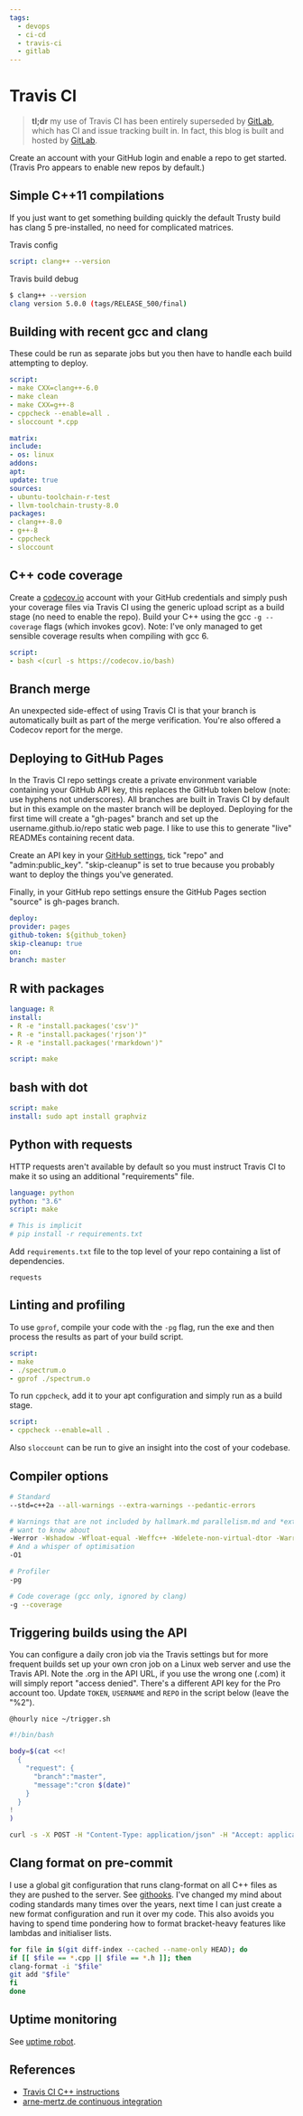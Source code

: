 ```yaml
---
tags:
  - devops
  - ci-cd
  - travis-ci
  - gitlab
---
```


# Travis CI

> __tl;dr__ my use of Travis CI has been entirely superseded by [GitLab](https://gitlab.com/deanturpin), which has CI and issue tracking built in. In fact, this blog is built and hosted by [GitLab](https://gitlab.com/deanturpin/deanturpin).

Create an account with your GitHub login and enable a repo to get started. (Travis Pro appears to enable new repos by default.)

## Simple C++11 compilations

If you just want to get something building quickly the default Trusty build has clang 5 pre-installed, no need for complicated matrices.

Travis config

```yaml
script: clang++ --version
```

Travis build debug

```bash
$ clang++ --version
clang version 5.0.0 (tags/RELEASE_500/final)
```

## Building with recent gcc and clang

These could be run as separate jobs but you then have to handle each build attempting to deploy.

```yaml
script:
- make CXX=clang++-6.0
- make clean
- make CXX=g++-8
- cppcheck --enable=all .
- sloccount *.cpp

matrix:
include:
- os: linux
addons:
apt:
update: true
sources:
- ubuntu-toolchain-r-test
- llvm-toolchain-trusty-8.0
packages:
- clang++-8.0
- g++-8
- cppcheck
- sloccount
```

## C++ code coverage

Create a [codecov.io](https://codecov.io/) account with your GitHub credentials and simply push your coverage files via Travis CI using the generic upload script as a build stage (no need to enable the repo). Build your C++ using the gcc `-g --coverage` flags (which invokes gcov). Note: I've only managed to get sensible coverage results when compiling with gcc 6.

```yaml
script:
- bash <(curl -s https://codecov.io/bash)
```

## Branch merge

An unexpected side-effect of using Travis CI is that your branch is automatically built as part of the merge verification. You're also offered a Codecov report for the merge.

## Deploying to GitHub Pages

In the Travis CI repo settings create a private environment variable containing your GitHub API key, this replaces the GitHub token below (note: use hyphens not underscores). All branches are built in Travis CI by default but in this example on the master branch will be deployed. Deploying for the first time will create a "gh-pages" branch and set up the username.github.io/repo static web page. I like to use this to generate "live" READMEs containing recent data.

Create an API key in your [GitHub settings](https://github.com/settings/tokens), tick "repo" and "admin:public_key". "skip-cleanup" is set to true because you probably want to deploy the things you've generated.

Finally, in your GitHub repo settings ensure the GitHub Pages section "source" is gh-pages branch.

```yaml
deploy:
provider: pages
github-token: ${github_token}
skip-cleanup: true
on:
branch: master
```

## R with packages

```yaml
language: R
install:
- R -e "install.packages('csv')"
- R -e "install.packages('rjson')"
- R -e "install.packages('rmarkdown')"

script: make
```

## bash with dot

```yaml
script: make
install: sudo apt install graphviz
```

## Python with requests

HTTP requests aren't available by default so you must instruct Travis CI to make it so using an additional "requirements" file.

```yaml
language: python
python: "3.6"
script: make

# This is implicit
# pip install -r requirements.txt
```

Add ```requirements.txt``` file to the top level of your repo containing a list of dependencies.

```text
requests
```

## Linting and profiling

To use ```gprof```, compile your code with the ```-pg``` flag, run the exe and then process the results as part of your build script.

```yaml
script:
- make
- ./spectrum.o
- gprof ./spectrum.o
```

To run ```cppcheck```, add it to your apt configuration and simply run as a build stage.

```yaml
script:
- cppcheck --enable=all .
```

Also ```sloccount``` can be run to give an insight into the cost of your codebase.

## Compiler options

```bash
# Standard
--std=c++2a --all-warnings --extra-warnings --pedantic-errors

# Warnings that are not included by hallmark.md parallelism.md and *extra* but sound like a thing we
# want to know about
-Werror -Wshadow -Wfloat-equal -Weffc++ -Wdelete-non-virtual-dtor -Warray-bounds -Wattribute-alias -Wformat-overflow -Wformat-truncation -Wmissing-attributes -Wstringop-truncation -Wdeprecated-copy -Wclass-conversion
# And a whisper of optimisation
-O1

# Profiler
-pg

# Code coverage (gcc only, ignored by clang)
-g --coverage
```

## Triggering builds using the API

You can configure a daily cron job via the Travis settings but for more frequent builds set up your own cron job on a Linux web server and use the Travis API. Note the .org in the API URL, if you use the wrong one (.com) it will simply report "access denied". There's a different API key for the Pro account too. Update `TOKEN`, `USERNAME` and `REPO` in the script below (leave the "%2").

```cron
@hourly nice ~/trigger.sh
```

```bash
#!/bin/bash

body=$(cat <<!
  {
    "request": {
      "branch":"master",
      "message":"cron $(date)"
    }
  }
!
)

curl -s -X POST -H "Content-Type: application/json" -H "Accept: application/json" -H "Travis-API-Version: 3" -H "Authorization: token TOKEN" -d "$body" "https://api.travis-ci.org/repo/USERNAME%2FREPO/requests" >& /dev/null
```

## Clang format on pre-commit

I use a global git configuration that runs clang-format on all C++ files as they are pushed to the server. See [githooks](https://github.com/deanturpin/githooks). I've changed my mind about coding standards many times over the years, next time I can just create a new format configuration and run it over my code. This also avoids you having to spend time pondering how to format bracket-heavy features like lambdas and initialiser lists.

```bash
for file in $(git diff-index --cached --name-only HEAD); do
if [[ $file == *.cpp || $file == *.h ]]; then
clang-format -i "$file"
git add "$file"
fi
done
```

## Uptime monitoring

See [uptime robot](https://stats.uptimerobot.com/V7YEVs8gv).

## References

- [Travis CI C++ instructions](https://docs.travis-ci.com/user/languages/cpp/)
- [arne-mertz.de continuous integration](https://arne-mertz.de/2017/04/continuous-integration-travis-ci/)
